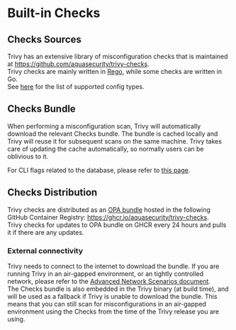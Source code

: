 # Built-in Checks 

## Checks Sources
Trivy has an extensive library of misconfiguration checks that is maintained at <https://github.com/aquasecurity/trivy-checks>.  
Trivy checks are mainly written in [Rego][rego], while some checks are written in Go.  
See [here](../../../coverage/iac/index.md) for the list of supported config types.

## Checks Bundle
When performing a misconfiguration scan, Trivy will automatically download the relevant Checks bundle. The bundle is cached locally and Trivy will reuse it for subsequent scans on the same machine. Trivy takes care of updating the cache automatically, so normally users can be oblivious to it.

For CLI flags related to the database, please refer to [this page](../configuration/db.md).

## Checks Distribution
Trivy checks are distributed as an [OPA bundle](opa-bundle) hosted in the following GitHub Container Registry: <https://ghcr.io/aquasecurity/trivy-checks>.  
Trivy checks for updates to OPA bundle on GHCR every 24 hours and pulls it if there are any updates.

### External connectivity
Trivy needs to connect to the internet to download the bundle. If you are running Trivy in an air-gapped environment, or an tightly controlled network, please refer to the [Advanced Network Scenarios document](../advanced/air-gap.md).  
The Checks bundle is also embedded in the Trivy binary (at build time), and will be used as a fallback if Trivy is unable to download the bundle. This means that you can still scan for misconfigurations in an air-gapped environment using the Checks from the time of the Trivy release you are using.

[rego]: https://www.openpolicyagent.org/docs/latest/policy-language/
[opa-bundle]: https://www.openpolicyagent.org/docs/latest/management-bundles/
